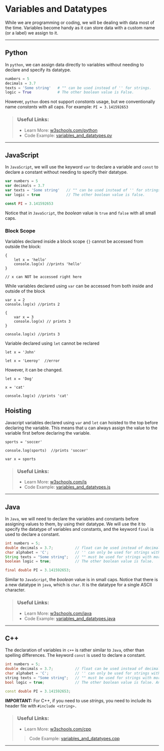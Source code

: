 #  **Variables and Datatypes**

While we are programming or coding, we will be dealing with data most of the time. Variables become handy as it can store data with a custom name (or a label) we assign to it.

---

## **Python**

In `python`, we can assign data directly to variables without needing to declare and specify its datatype.

```py
numbers = 5
decimals = 3.7
texts = 'Some string'   # "" can be used instead of '' for strings.
logic = True            # The other boolean value is False.
```

However, `python` does not support *constants* usage, but we conventionally name *constants* with all caps. For example: `PI = 3.141592653`

> ### **Useful Links:**
> 
> * Learn More: [w3schools.com/python](https://www.w3schools.com/python/python_variables.asp)
> * Code Example: [variables_and_datatypes.py](https://github.com/LimJY03/SyntaxComparison/blob/main/01.%20Variables%20and%20Datatypes/Sample%20Codes/variables_and_datatypes.py)

---

## **JavaScript**

In `JavaScript`, we will use the keyword `var` to declare a variable and `const` to declare a constant without needing to specify their datatype.

```js
var numbers = 5
var decimals = 3.7
var texts = 'Some string'   // "" can be used instead of '' for strings.
var logic = true            // The other boolean value is false.

const PI = 3.141592653
```

Notice that in `JavaScript`, the *boolean* value is `true` and `false` with all small caps.


###  **Block Scope**
Variables declared inside a block scope ```{}``` cannot be accessed from outside the block:

```
{
    let x = 'hello'
    console.log(x) //prints 'hello'
}

// x can NOT be accessed right here

```

While variables declared using ```var``` can be accessed from both inside and outside of the block

```
var x = 2
console.log(x) //prints 2

{
    var x = 3
    console.log(x) // prints 3
}

console.log(x) //prints 3
```

Variable declared using ```let``` cannot be reclared

``` 
let x = 'John'

let x = 'Leeroy'  //error
```
However, it can be changed.

```
let x = 'Dog'

x = 'cat'

console.log(x) //prints 'cat'
```

##  **Hoisting**

Javacript variables declared using ```var``` and ```let``` can hoisted to the top before declaring the variable. This means that u can always assign the value to the variable first before declaring the variable.

```
sports = 'soccer'

console.log(sports)  //prints 'soccer'

var x = sports
```

> ### **Useful Links:**
> 
> * Learn More: [w3schools.com/js](https://www.w3schools.com/js/js_variables.asp)
> * Code Example: [variables_and_datatypes.js](https://github.com/LimJY03/SyntaxComparison/blob/main/01.%20Variables%20and%20Datatypes/Sample%20Codes/variables_and_datatypes.js)

---

## **Java**

In `Java`, we will need to declare the variables and constants before assigning values to them, by using their datatype. We will use the it to specify the datatype of variables and constants, and the keyword `final` is used to declare a constant.

```java
int numbers = 5;
double decimals = 3.7;          // float can be used instead of decimals.
char alphabet = 'C';            // '' can only be used for strings with only one character.
String texts = "Some string";   // "" must be used for strings with more than one character.
boolean logic = true;           // The other boolean value is false.

final double PI = 3.141592653;
```

Similar to `JavaScript`, the *boolean* value is in small caps. Notice that there is a new datatype in `java`, which is `char`. It is the datatype for a single ASCII character. 

> ### **Useful Links:**
> 
> * Learn More: [w3schools.com/java](https://www.w3schools.com/java/java_variables.asp)
> * Code Example: [variables_and_datatypes.java](https://github.com/LimJY03/SyntaxComparison/blob/main/01.%20Variables%20and%20Datatypes/Sample%20Codes/variables_and_datatypes.java)

---

## **C++**

The declaration of variables in `c++` is rather similar to `Java`, other than spelling differences. The keyword `const` is used to declare a constant.

```c++
int numbers = 5;
double decimals = 3.7;          // float can be used instead of decimals too.
char alphabet = 'C';            // '' can only be used for strings with only one character.
string texts = "Some string";   // "" must be used for strings with more than one character. And the 'S' is in lower case.
bool logic = true;              // The other boolean value is false. And its only "bool" in constrast with "boolean" in Java

const double PI = 3.141592653;
```

**IMPORTANT:** For C++, if you need to use *strings*, you need to include its header file with `#include <string>.`

> ### **Useful Links:**
> 
> * Learn More: [w3schools.com/cpp](https://www.w3schools.com/cpp/cpp_data_types.asp)
> > Code Example: [variables_and_datatypes.cpp](https://github.com/LimJY03/SyntaxComparison/blob/main/01.%20Variables%20and%20Datatypes/Sample%20Codes/variables_and_datatypes.cpp)

---
